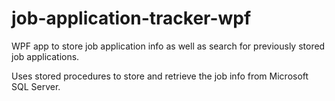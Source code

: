 # job-application-tracker-wpf
WPF app to store job application info as well as search for previously stored job applications. 

Uses stored procedures to store and retrieve the job info from Microsoft SQL Server. 
